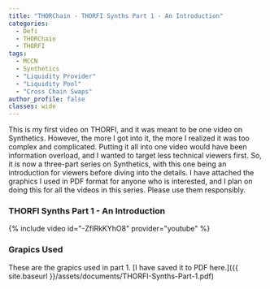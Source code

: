 ```yaml
---
title: "THORChain - THORFI Synths Part 1 - An Introduction"
categories:
  - Defi
  - THORChain
  - THORFI
tags:
  - MCCN  
  - Synthetics
  - "Liquidity Provider"
  - "Liquidity Pool"
  - "Cross Chain Swaps"
author_profile: false
classes: wide
---
```


This is my first video on THORFI, and it was meant to be one video on Synthetics. However, the more I got into it, the more I realized it was too complex and complicated. Putting it all into one video would have been information overload, and I wanted to target less technical viewers first.
So, it is now a three-part series on Synthetics, with this one being an introduction for viewers before diving into the details. I have attached the graphics I used in PDF format for anyone who is interested, and I plan on doing this for all the videos in this series. Please use them responsibly.
 

### THORFI Synths Part 1 - An Introduction
{% include video id="-ZfIRkKYhO8" provider="youtube" %}


### Grapics Used
These are the grapics used in part 1. [I have saved it to PDF here.]({{ site.baseurl }}/assets/documents/THORFI-Synths-Part-1.pdf)

